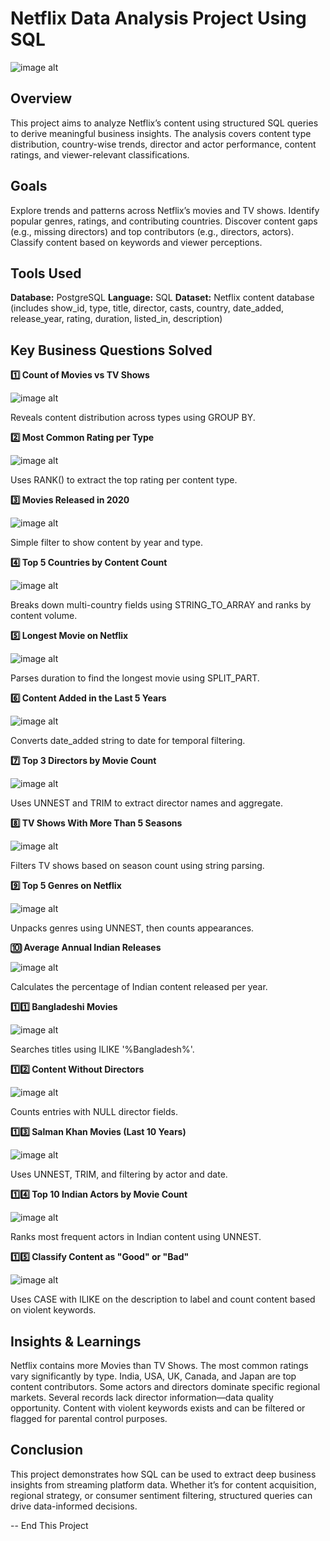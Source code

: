 # Netflix Data Analysis Project Using SQL
![image alt](Cover_2.jpg)

## Overview
This project aims to analyze Netflix’s content using structured SQL queries to derive meaningful business insights. The analysis covers content type distribution, country-wise trends, director and actor performance, content ratings, and viewer-relevant classifications.

## Goals
Explore trends and patterns across Netflix’s movies and TV shows.
Identify popular genres, ratings, and contributing countries.
Discover content gaps (e.g., missing directors) and top contributors (e.g., directors, actors).
Classify content based on keywords and viewer perceptions.

## Tools Used
**Database:** PostgreSQL
**Language:** SQL
**Dataset:** Netflix content database (includes show_id, type, title, director, casts, country, date_added, release_year, rating, duration, listed_in, description)

## Key Business Questions Solved
**1️⃣ Count of Movies vs TV Shows**

![image alt](https://github.com/iqbal-hasan291/NETFLIX-Movies-and-TV-Shows-Analysis/blob/ee2857a4700aeb4d200b805598aa04bf14f88340/image/Screenshot%202025-05-24%20022009.png)

Reveals content distribution across types using GROUP BY.

**2️⃣ Most Common Rating per Type**

![image alt](https://github.com/iqbal-hasan291/NETFLIX-Movies-and-TV-Shows-Analysis/blob/4cb407ebb3d98c7c4e61cea05aeb7b17bd101a2f/image/Screenshot%202025-05-24%20022053.png)

Uses RANK() to extract the top rating per content type.

**3️⃣ Movies Released in 2020**

![image alt](https://github.com/iqbal-hasan291/NETFLIX-Movies-and-TV-Shows-Analysis/blob/4cb407ebb3d98c7c4e61cea05aeb7b17bd101a2f/image/Screenshot%202025-05-24%20022110.png)

Simple filter to show content by year and type.

**4️⃣ Top 5 Countries by Content Count**

![image alt](https://github.com/iqbal-hasan291/NETFLIX-Movies-and-TV-Shows-Analysis/blob/4cb407ebb3d98c7c4e61cea05aeb7b17bd101a2f/image/Screenshot%202025-05-24%20022125.png)

Breaks down multi-country fields using STRING_TO_ARRAY and ranks by content volume.

**5️⃣ Longest Movie on Netflix**

![image alt](https://github.com/iqbal-hasan291/NETFLIX-Movies-and-TV-Shows-Analysis/blob/4cb407ebb3d98c7c4e61cea05aeb7b17bd101a2f/image/Screenshot%202025-05-24%20022147.png)

Parses duration to find the longest movie using SPLIT_PART.

**6️⃣ Content Added in the Last 5 Years**

![image alt](https://github.com/iqbal-hasan291/NETFLIX-Movies-and-TV-Shows-Analysis/blob/4cb407ebb3d98c7c4e61cea05aeb7b17bd101a2f/image/Screenshot%202025-05-24%20022200.png)

Converts date_added string to date for temporal filtering.

**7️⃣ Top 3 Directors by Movie Count**

![image alt](https://github.com/iqbal-hasan291/NETFLIX-Movies-and-TV-Shows-Analysis/blob/6345ba0cfa16cd5a6fe6d2bf4705df8afb9955fe/image/Screenshot%202025-05-24%20022225.png)

Uses UNNEST and TRIM to extract director names and aggregate.

**8️⃣ TV Shows With More Than 5 Seasons**

![image alt](https://github.com/iqbal-hasan291/NETFLIX-Movies-and-TV-Shows-Analysis/blob/6345ba0cfa16cd5a6fe6d2bf4705df8afb9955fe/image/Screenshot%202025-05-24%20022240.png)

Filters TV shows based on season count using string parsing.

**9️⃣ Top 5 Genres on Netflix**

![image alt](https://github.com/iqbal-hasan291/NETFLIX-Movies-and-TV-Shows-Analysis/blob/6345ba0cfa16cd5a6fe6d2bf4705df8afb9955fe/image/Screenshot%202025-05-24%20022249.png)

Unpacks genres using UNNEST, then counts appearances.

**🔟 Average Annual Indian Releases**

![image alt](https://github.com/iqbal-hasan291/NETFLIX-Movies-and-TV-Shows-Analysis/blob/4cb407ebb3d98c7c4e61cea05aeb7b17bd101a2f/image/Screenshot%202025-05-24%20022300.png)

Calculates the percentage of Indian content released per year.

**1️⃣1️⃣ Bangladeshi Movies**

![image alt](https://github.com/iqbal-hasan291/NETFLIX-Movies-and-TV-Shows-Analysis/blob/4cb407ebb3d98c7c4e61cea05aeb7b17bd101a2f/image/Screenshot%202025-05-24%20022312.png)

Searches titles using ILIKE '%Bangladesh%'.

**1️⃣2️⃣ Content Without Directors**

![image alt](https://github.com/iqbal-hasan291/NETFLIX-Movies-and-TV-Shows-Analysis/blob/4cb407ebb3d98c7c4e61cea05aeb7b17bd101a2f/image/Screenshot%202025-05-24%20022319.png)

Counts entries with NULL director fields.

**1️⃣3️⃣ Salman Khan Movies (Last 10 Years)**

![image alt](https://github.com/iqbal-hasan291/NETFLIX-Movies-and-TV-Shows-Analysis/blob/4cb407ebb3d98c7c4e61cea05aeb7b17bd101a2f/image/Screenshot%202025-05-24%20022327.png)

Uses UNNEST, TRIM, and filtering by actor and date.

**1️⃣4️⃣ Top 10 Indian Actors by Movie Count**

![image alt](https://github.com/iqbal-hasan291/NETFLIX-Movies-and-TV-Shows-Analysis/blob/4cb407ebb3d98c7c4e61cea05aeb7b17bd101a2f/image/Screenshot%202025-05-24%20022335.png)

Ranks most frequent actors in Indian content using UNNEST.

**1️⃣5️⃣ Classify Content as "Good" or "Bad"**

![image alt](https://github.com/iqbal-hasan291/NETFLIX-Movies-and-TV-Shows-Analysis/blob/4cb407ebb3d98c7c4e61cea05aeb7b17bd101a2f/image/Screenshot%202025-05-24%20022347.png)

Uses CASE with ILIKE on the description to label and count content based on violent keywords.

## Insights & Learnings
Netflix contains more Movies than TV Shows.
The most common ratings vary significantly by type.
India, USA, UK, Canada, and Japan are top content contributors.
Some actors and directors dominate specific regional markets.
Several records lack director information—data quality opportunity.
Content with violent keywords exists and can be filtered or flagged for parental control purposes.

## Conclusion
This project demonstrates how SQL can be used to extract deep business insights from streaming platform data. Whether it’s for content acquisition, regional strategy, or consumer sentiment filtering, structured queries can drive data-informed decisions.

-- End This Project
